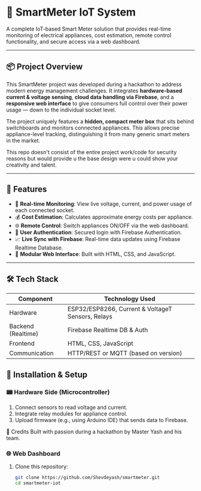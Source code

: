 # 🔌 SmartMeter IoT System

A complete IoT-based Smart Meter solution that provides real-time monitoring of electrical appliances, cost estimation, remote control functionality, and secure access via a web dashboard.

---

## 📦 Project Overview

This SmartMeter project was developed during a hackathon to address modern energy management challenges. It integrates **hardware-based current & voltage sensing**, **cloud data handling via Firebase**, and a **responsive web interface** to give consumers full control over their power usage — down to the individual socket level.

The project uniquely features a **hidden, compact meter box** that sits behind switchboards and monitors connected appliances. This allows precise appliance-level tracking, distinguishing it from many generic smart meters in the market.

 This repo doesn't consist of the entire project work/code for security reasons but would provide u the base design were u could show your creativity and talent.

---

## 🚀 Features

- 🔌 **Real-time Monitoring**: View live voltage, current, and power usage of each connected socket.
- 💰 **Cost Estimation**: Calculates approximate energy costs per appliance.
- 🌐 **Remote Control**: Switch appliances ON/OFF via the web dashboard.
- 🔐 **User Authentication**: Secured login with Firebase Authentication.
- 📈 **Live Sync with Firebase**: Real-time data updates using Firebase Realtime Database.
- 🧰 **Modular Web Interface**: Built with HTML, CSS, and JavaScript.

---

## 🛠️ Tech Stack

| Component            | Technology Used        |
|---------------------|------------------------|
| Hardware            | ESP32/ESP8266, Current & VoltageT Sensors, Relays |
| Backend (Realtime)  | Firebase Realtime DB & Auth |
| Frontend            | HTML, CSS, JavaScript  |
| Communication       | HTTP/REST or MQTT (based on version) |



## 🔧 Installation & Setup

### 📟 Hardware Side (Microcontroller)
1. Connect sensors to read voltage and current.
2. Integrate relay modules for appliance control.
3. Upload firmware (e.g., using Arduino IDE) that sends data to Firebase.

👏 Credits
Built with passion during a hackathon by Master Yash and his team.

### 🌐 Web Dashboard
1. Clone this repository:
   ```bash
   git clone https://github.com/Shevdeyash/smartmeter.git
   cd smartmeter-iot
